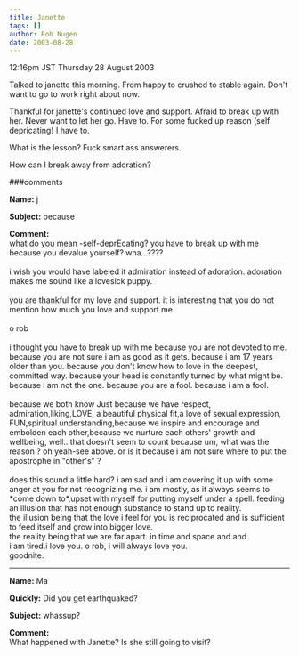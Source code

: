 ```yaml
---
title: Janette
tags: []
author: Rob Nugen
date: 2003-08-28
---
```


<p class=date>12:16pm JST Thursday 28 August 2003</p>

<p>Talked to janette this morning. From happy to crushed to stable
again.  Don't want to go to work right about now.</p>

<p>Thankful for janette's continued love and support.  Afraid to break
up with her.  Never want to let her go.  Have to.  For some fucked up
reason (self depricating) I have to.</p>

<p>What is the lesson?  Fuck smart ass answerers.</p>

<p>How can I break away from adoration?</p>


###comments

<p><b>Name:</b> j

<p><b>Subject:</b> because

<p><b>Comment:</b>
<br>what do you mean -self-deprEcating? you have to break up with me because you devalue yourself? wha...????<br>
<br>
i wish you would have labeled it admiration instead of adoration.  adoration makes me sound like a lovesick puppy.<br>
<br>
you are thankful for my love and support. it is interesting that you do not mention how much you love and support me.<br>
 <br>
o rob<br>
<br>
i thought you have to break up with me because you are not devoted to me.  because you are not sure i am as good as it gets.  because i am 17 years older than you. because you don't know how to love in the deepest, committed way. because your head is constantly turned by what might be. because i am not the one. because you are a fool. because i am a fool.<br>
<br>
because we both know Just because we have respect, admiration,liking,LOVE, a beautiful physical fit,a love of sexual expression, FUN,spiritual understanding,because we inspire and encourage and embolden each other,because we nurture  each others' growth and wellbeing,  well.. that doesn't seem to count because     um, what was the reason ?  oh yeah-see above. or is it because i am not sure where to put the apostrophe in "other's" ?<br>
<br>
does this sound a little hard?  i am sad and i am covering it up with some anger at you for not recognizing me. i am mostly, as it always seems to *come down to*,upset with myself for putting myself under a spell. feeding an illusion that has not enough substance to stand up to reality.<br>
the illusion being that  the love i feel for you is reciprocated and is sufficient to feed itself and grow into bigger love.<br>
the reality being that we are far apart. in time and space and  and<br>
 i am tired.i love you.  o rob, i will always love you. <br>
goodnite.

<p><hr></p>


<p><b>Name:</b> Ma

<p><b>Quickly:</b> Did you get earthquaked?

<p><b>Subject:</b> whassup?

<p><b>Comment:</b>
<br>What happened with Janette? Is she still going to visit?

